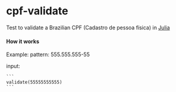 # cpf-validate
Test to validate a Brazilian CPF (Cadastro de pessoa física) in [Julia](https://julialang.org/)

#### How it works

Example:
    pattern: 555.555.555-55

input:

    ```
    validate(55555555555)
    ```
